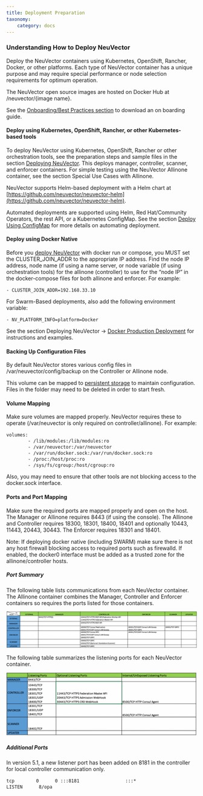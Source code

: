 ```yaml
---
title: Deployment Preparation
taxonomy:
    category: docs
---
```


### Understanding How to Deploy NeuVector
Deploy the NeuVector containers using Kubernetes, OpenShift, Rancher, Docker, or other platforms. Each type of NeuVector container has a unique purpose and may require special performance or node selection requirements for optimum operation.

The NeuVector open source images are hosted on Docker Hub at /neuvector/{image name}. 

See the [Onboarding/Best Practices section](/deploying/production?target=_blank#best-practices-tips-qa-for-deploying-and-managing-neuvector) to download an on boarding guide.


#### Deploy using Kubernetes, OpenShift, Rancher, or other Kubernetes-based tools
To deploy NeuVector using Kubernetes, OpenShift, Rancher or other orchestration tools, see the preparation steps and sample files in the section [Deploying NeuVector](/deploying/production#planning-deployments). This deploys manager, controller, scanner, and enforcer containers. For simple testing using the NeuVector Allinone container, see the section Special Use Cases with Allinone.

NeuVector supports Helm-based deployment with a Helm chart at [https://github.com/neuvector/neuvector-helm](https://github.com/neuvector/neuvector-helm).

Automated deployments are supported using Helm, Red Hat/Community Operators, the rest API, or a Kubernetes ConfigMap. See the section [Deploy Using ConfigMap](/deploying/production/configmap#kubernetes-configmap) for more details on automating deployment.

#### Deploy using Docker Native
Before you [deploy NeuVector](/deploying/docker) with docker run or compose, you MUST set the CLUSTER_JOIN_ADDR to the appropriate IP address. Find the node IP address, node name (if using a name server, or node variable (if using orchestration tools) for the allinone (controller) to use for the “node IP” in the docker-compose files for both allinone and enforcer.  For example:
```
- CLUSTER_JOIN_ADDR=192.168.33.10
```

For Swarm-Based deployments, also add the following environment variable:
```
- NV_PLATFORM_INFO=platform=Docker
```

See the section Deploying NeuVector -> [Docker Production Deployment](/deploying/docker) for instructions and examples.


#### Backing Up Configuration Files

By default NeuVector stores various config files in  /var/neuvector/config/backup on the Controller or Allinone node.

This volume can be mapped to [persistent storage](/deploying/production#backups-and-persistent-data) to maintain configuration. Files in the folder may need to be deleted in order to start fresh.

#### Volume Mapping 
Make sure volumes are mapped properly. NeuVector requires these to operate (/var/neuvector is only required on controller/allinone). For example:
```
volumes:
        - /lib/modules:/lib/modules:ro
        - /var/neuvector:/var/neuvector
        - /var/run/docker.sock:/var/run/docker.sock:ro
        - /proc:/host/proc:ro
        - /sys/fs/cgroup:/host/cgroup:ro
```

Also, you may need to ensure that other tools are not blocking access to the docker.sock interface.


#### Ports and Port Mapping
Make sure the required ports are mapped properly and open on the host. The Manager or Allinone requires 8443 (if using the console). The Allinone and Controller requires 18300, 18301, 18400, 18401 and optionally 10443, 11443, 20443, 30443. The Enforcer requires 18301 and 18401.

Note: If deploying docker native (including SWARM) make sure there is not any host firewall blocking access to required ports such as firewalld. If enabled, the docker0 interface must be added as a trusted zone for the allinone/controller hosts.

##### Port Summary

The following table lists communications from each NeuVector container. The Allinone container combines the Manager, Controller and Enforcer containers so requires the ports listed for those containers.

![Ports](Communication_Matrix_From_To.png)

The following table summarizes the listening ports for each NeuVector container.

![Listening](Communication_Matrix_Listening_Ports.png)

##### Additional Ports
In version 5.1, a new listener port has been added on 8181 in the controller for local controller communication only.
```
tcp        0      0 :::8181                 :::*                    LISTEN      8/opa
```
